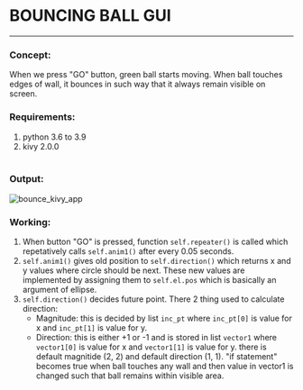 # BOUNCING BALL GUI
---
### Concept:
When we press "GO" button, green ball starts moving. When ball touches edges of wall, it bounces in such way that it always remain visible on screen. <br/>
### Requirements:
1. python 3.6 to 3.9
2. kivy 2.0.0 <br/><br/>
### Output:
![bounce_kivy_app](https://user-images.githubusercontent.com/70983924/139490394-6c5bf01a-da65-4167-9dcb-72135782be9d.png)

### Working:
1. When button "GO" is pressed, function `self.repeater()` is called which repetatively calls `self.anim1()` after every 0.05 seconds.<br/>
2. `self.anim1()` gives old position to `self.direction()` which returns x and y values where circle should be next. These new values are implemented by assigning them to `self.el.pos` which is basically an argument of ellipse.<br/>
3. `self.direction()` decides future point. There 2 thing used to calculate direction:<br/>
   * Magnitude: this is decided by list `inc_pt` where `inc_pt[0]` is value for x and `inc_pt[1]` is value for y.
   * Direction: this is either +1 or -1 and is stored in list `vector1` where `vector1[0]` is value for x and `vector1[1]` is value for y.
there is default magnitide (2, 2) and default direction (1, 1). "if statement" becomes true when ball touches any wall and then value in vector1 is changed such that ball remains within visible area.

